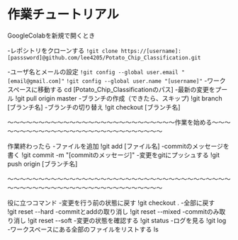 # 作業チュートリアル

GoogleColabを新規で開くとき

-レポシトリをクローンする
```!git clone https://[username]:[passsword]@github.com/lee4205/Potato_Chip_Classification.git```

-ユーザ名とメールの設定
```!git config --global user.email "[email@gmail.com]"```
```!git config --global user.name "[username]"```
-ワークスペースに移動する
cd [Potato_Chip_Classificationのパス]
-最新の変更をプール
!git pull origin master
-ブランチの作成（できたら、スキップ)
!git branch [ブランチ名]
-ブランチの切り替え
!git checkout [ブランチ名]

～～～～～～～～～～～～～～～～～～～～～～～～～～～作業を始める～～～～～～～～～～～～～～～～～～～～～～～～～～～～

作業終わったら
-ファイルを追加
!git add [ファイル名]
-commitのメッセージを書く
!git commit -m "[commitのメッセージ]"
-変更をgitにプッシュする
!git push origin [ブランチ名]

～～～～～～～～～～～～～～～～～～～～～～～～～～～～～～～～～～～～～～～～～～～～～～～～～～～～～～～～～～～～～

役に立つコマンド
-変更を行う前の状態に戻す
!git checkout .
-全部に戻す
!git reset --hard
-commitとaddの取り消し
!git reset --mixed
-commitのみ取り消し
!git reset --soft
-変更の状態を確認する
!git status
-ログを見る
!git log
-ワークスペースにある全部のファイルをリストする
ls
